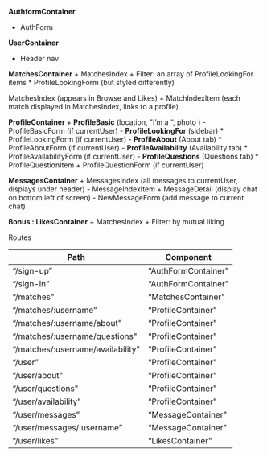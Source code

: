 
**AuthformContainer**
  + AuthForm

**UserContainer** 
  + Header nav


  **MatchesContainer** 
    + MatchesIndex
      + Filter: an array of ProfileLookingFor items
        * ProfileLookingForm (but styled differently)

  MatchesIndex (appears in Browse and Likes)
    + MatchIndexItem (each match displayed in MatchesIndex, links to a profile)

  **ProfileContainer**
    + **ProfileBasic** (location, "I’m a “, photo )
      - ProfileBasicForm (if currentUser)
        - **ProfileLookingFor** (sidebar)
          * ProfileLookingForm (if currentUser)
        - **ProfileAbout** (About tab)
          * ProfileAboutForm (if currentUser)
        - **ProfileAvailability** (Availability tab)
          * ProfileAvailabilityForm (if currentUser)
        - **ProfileQuestions** (Questions tab)
          * ProfileQuestionItem
            + ProfileQuestionForm (if currentUser)

  **MessagesContainer** 
    + MessagesIndex (all messages to currentUser, displays under header)
      - MessageIndexItem
    + MessageDetail (display chat on bottom left of screen)
      - NewMessageForm (add message to current chat)

  **Bonus : LikesContainer** 
    + MatchesIndex
    + Filter: by mutual liking




Routes

|Path   | Component   |
|-------|-------------|
|“/sign-up” | “AuthFormContainer"|
|“/sign-in” | “AuthFormContainer"|
|“/matches” | “MatchesContainer" |
|“/matches/:username” | “ProfileContainer"|
|“/matches/:username/about"| “ProfileContainer"|
|“/matches/:username/questions"| “ProfileContainer"|
|“/matches/:username/availability"| “ProfileContainer"|
|“/user”| “ProfileContainer"|
|“/user/about"| “ProfileContainer"|
|“/user/questions"| “ProfileContainer"|
|“/user/availability"| “ProfileContainer"|
|“/user/messages”| “MessageContainer"|
|“/user/messages/:username”| “MessageContainer"|
|“/user/likes”| “LikesContainer"|
